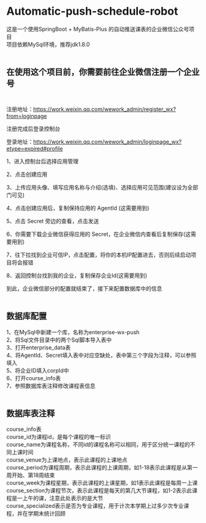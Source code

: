 # Automatic-push-schedule-robot
这是一个使用SpringBoot + MyBatis-Plus 的自动推送课表的企业微信公众号项目<br>
项目依赖MySql环境，推荐jdk1.8.0<br><br>


在使用这个项目前，你需要前往企业微信注册一个企业号<br><br>
---------------------------------------

注册地址：https://work.weixin.qq.com/wework_admin/register_wx?from=loginpage

注册完成后登录控制台

登录地址：https://work.weixin.qq.com/wework_admin/loginpage_wx?etype=expired#profile


1、进入控制台后选择应用管理

2、点击创建应用

3、上传应用头像、填写应用名称与介绍(选填)、选择应用可见范围(建议设为全部门可见)

4、点击创建应用后，复制保持应用的 AgentId (这需要用到)

5、点击 Secret 旁边的查看，点击发送

6、你需要下载企业微信获得应用的 Secret，在企业微信内查看后复制保存(这需要用到)

7、往下拉找到企业可信IP，点击配置，将你的本机IP配置进去，否则后续启动项目将会报错

8、返回控制台找到我的企业，复制保存企业Id(这需要用到)

到此，企业微信部分的配置就结束了，接下来配置数据库中的信息<br><br>

数据库配置
---------------------------------------------------

1、在MySql中新建一个库，名称为enterprise-wx-push<br>
2、将Sql文件目录中的两个Sql脚本导入表中<br>
3、打开enterprise_data表<br>
4、将AgentId、Secret填入表中对应空缺处，表中第三个字段为注释，可以参照填入<br>
5、将企业ID填入corpId中<br>
6、打开course_info表<br>
7、参照数据库表注释修改课程表信息<br><br>

数据库表注释
-----------------------------------------------------

course_info表<br>
course_id为课程id，是每个课程的唯一标识<br>
course_name为课程名称，不同id的课程名称可以相同，用于区分统一课程的不同上课时间<br>
course_venue为上课地点，表示此课程的上课地点<br>
course_period为课程周期，表示此课程的上课周期，如1-18表示此课程是从第一周开始、第18周结束<br>
course_week为课程星期，表示此课程的上课星期，如1表示此课程是每周一上课<br>
course_section为课程节次，表示此课程是每天的第几大节课程，如1-2表示此课程是一上午的课，注意此处表示的是大节<br>
course_specialized表示是否为专业课程，用于计次本学期上过多少次专业课程，并在学期末统计回顾<br><br>

